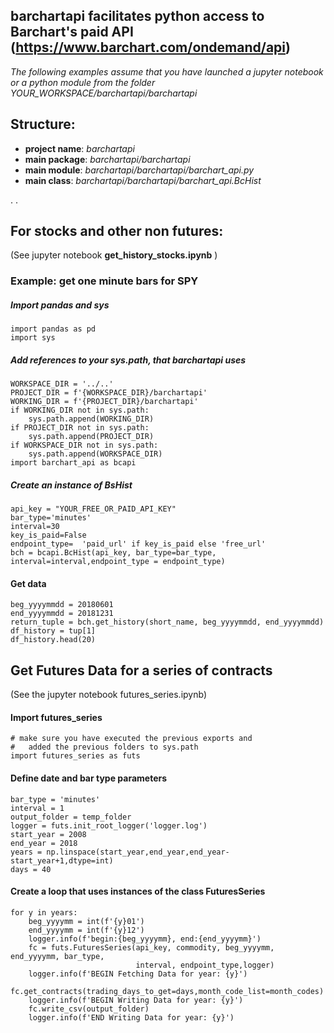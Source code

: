 ## barchartapi facilitates python access to Barchart's paid API (https://www.barchart.com/ondemand/api)
*The following examples  assume that you have launched a jupyter notebook or a python module from the folder YOUR_WORKSPACE/barchartapi/barchartapi*


## Structure:
* **project name**: *barchartapi*
* **main package**: *barchartapi/barchartapi*
* **main module**: *barchartapi/barchartapi/barchart_api.py*
* **main class**: *barchartapi/barchartapi/barchart_api.BcHist*

.
.

 
## For stocks and other non futures:  
(See jupyter notebook **get_history_stocks.ipynb** )

### Example: get one minute bars for SPY  

##### Import pandas and sys  
```
import pandas as pd
import sys
```

##### Add references to your sys.path, that barchartapi uses
```
WORKSPACE_DIR = '../..' 
PROJECT_DIR = f'{WORKSPACE_DIR}/barchartapi' 
WORKING_DIR = f'{PROJECT_DIR}/barchartapi' 
if WORKING_DIR not in sys.path:
    sys.path.append(WORKING_DIR)
if PROJECT_DIR not in sys.path:
    sys.path.append(PROJECT_DIR)
if WORKSPACE_DIR not in sys.path:
    sys.path.append(WORKSPACE_DIR)
import barchart_api as bcapi
```

##### Create an instance of BsHist
```
api_key = "YOUR_FREE_OR_PAID_API_KEY"
bar_type='minutes'
interval=30
key_is_paid=False
endpoint_type=  'paid_url' if key_is_paid else 'free_url'
bch = bcapi.BcHist(api_key, bar_type=bar_type, interval=interval,endpoint_type = endpoint_type)
```

#### Get data
```
beg_yyyymmdd = 20180601
end_yyyymmdd = 20181231
return_tuple = bch.get_history(short_name, beg_yyyymmdd, end_yyyymmdd)
df_history = tup[1]
df_history.head(20)
```

## Get Futures Data for a series of contracts
(See the jupyter notebook futures_series.ipynb)

#### Import futures_series
```
# make sure you have executed the previous exports and 
#   added the previous folders to sys.path
import futures_series as futs
```

#### Define date and bar type parameters
```
bar_type = 'minutes'
interval = 1
output_folder = temp_folder
logger = futs.init_root_logger('logger.log')
start_year = 2008
end_year = 2018
years = np.linspace(start_year,end_year,end_year-start_year+1,dtype=int)
days = 40
```

#### Create a loop that uses instances of the class FuturesSeries
```
for y in years:
    beg_yyyymm = int(f'{y}01')
    end_yyyymm = int(f'{y}12')
    logger.info(f'begin:{beg_yyyymm}, end:{end_yyyymm}')
    fc = futs.FuturesSeries(api_key, commodity, beg_yyyymm, end_yyyymm, bar_type, 
                            interval, endpoint_type,logger)
    logger.info(f'BEGIN Fetching Data for year: {y}')
    fc.get_contracts(trading_days_to_get=days,month_code_list=month_codes)
    logger.info(f'BEGIN Writing Data for year: {y}')
    fc.write_csv(output_folder)
    logger.info(f'END Writing Data for year: {y}')
```


